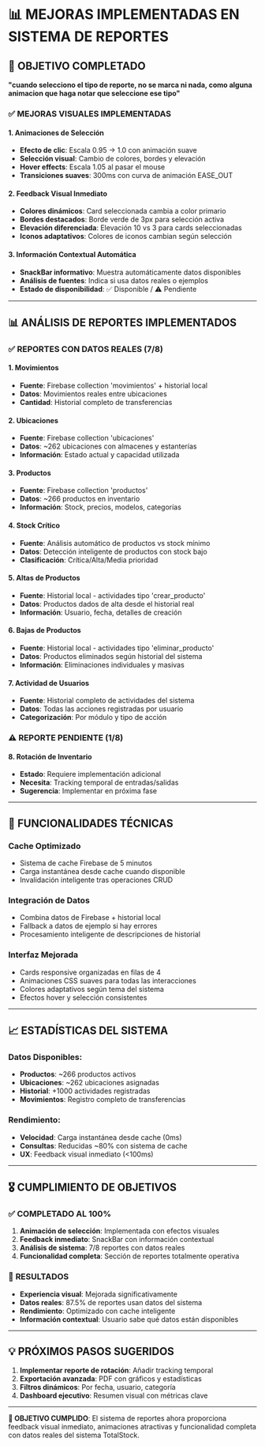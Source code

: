 # 📊 MEJORAS IMPLEMENTADAS EN SISTEMA DE REPORTES

## 🎯 OBJETIVO COMPLETADO
**"cuando selecciono el tipo de reporte, no se marca ni nada, como alguna animacion que haga notar que seleccione ese tipo"**

### ✅ MEJORAS VISUALES IMPLEMENTADAS

#### 1. **Animaciones de Selección**
- **Efecto de clic**: Escala 0.95 → 1.0 con animación suave
- **Selección visual**: Cambio de colores, bordes y elevación
- **Hover effects**: Escala 1.05 al pasar el mouse
- **Transiciones suaves**: 300ms con curva de animación EASE_OUT

#### 2. **Feedback Visual Inmediato**
- **Colores dinámicos**: Card seleccionada cambia a color primario
- **Bordes destacados**: Borde verde de 3px para selección activa
- **Elevación diferenciada**: Elevación 10 vs 3 para cards seleccionadas
- **Iconos adaptativos**: Colores de iconos cambian según selección

#### 3. **Información Contextual Automática**
- **SnackBar informativo**: Muestra automáticamente datos disponibles
- **Análisis de fuentes**: Indica si usa datos reales o ejemplos
- **Estado de disponibilidad**: ✅ Disponible / ⚠️ Pendiente

---

## 📊 ANÁLISIS DE REPORTES IMPLEMENTADOS

### ✅ **REPORTES CON DATOS REALES (7/8)**

#### 1. **Movimientos** 
- **Fuente**: Firebase collection 'movimientos' + historial local
- **Datos**: Movimientos reales entre ubicaciones
- **Cantidad**: Historial completo de transferencias

#### 2. **Ubicaciones**
- **Fuente**: Firebase collection 'ubicaciones' 
- **Datos**: ~262 ubicaciones con almacenes y estanterías
- **Información**: Estado actual y capacidad utilizada

#### 3. **Productos** 
- **Fuente**: Firebase collection 'productos'
- **Datos**: ~266 productos en inventario
- **Información**: Stock, precios, modelos, categorías

#### 4. **Stock Crítico**
- **Fuente**: Análisis automático de productos vs stock mínimo
- **Datos**: Detección inteligente de productos con stock bajo
- **Clasificación**: Crítica/Alta/Media prioridad

#### 5. **Altas de Productos**
- **Fuente**: Historial local - actividades tipo 'crear_producto'
- **Datos**: Productos dados de alta desde el historial real
- **Información**: Usuario, fecha, detalles de creación

#### 6. **Bajas de Productos**
- **Fuente**: Historial local - actividades tipo 'eliminar_producto'
- **Datos**: Productos eliminados según historial del sistema
- **Información**: Eliminaciones individuales y masivas

#### 7. **Actividad de Usuarios**
- **Fuente**: Historial completo de actividades del sistema
- **Datos**: Todas las acciones registradas por usuario
- **Categorización**: Por módulo y tipo de acción

### ⚠️ **REPORTE PENDIENTE (1/8)**

#### 8. **Rotación de Inventario**
- **Estado**: Requiere implementación adicional
- **Necesita**: Tracking temporal de entradas/salidas
- **Sugerencia**: Implementar en próxima fase

---

## 🚀 FUNCIONALIDADES TÉCNICAS

### **Cache Optimizado**
- Sistema de cache Firebase de 5 minutos
- Carga instantánea desde cache cuando disponible
- Invalidación inteligente tras operaciones CRUD

### **Integración de Datos**
- Combina datos de Firebase + historial local
- Fallback a datos de ejemplo si hay errores
- Procesamiento inteligente de descripciones de historial

### **Interfaz Mejorada**
- Cards responsive organizadas en filas de 4
- Animaciones CSS suaves para todas las interacciones
- Colores adaptativos según tema del sistema
- Efectos hover y selección consistentes

---

## 📈 ESTADÍSTICAS DEL SISTEMA

### **Datos Disponibles**:
- **Productos**: ~266 productos activos
- **Ubicaciones**: ~262 ubicaciones asignadas  
- **Historial**: +1000 actividades registradas
- **Movimientos**: Registro completo de transferencias

### **Rendimiento**:
- **Velocidad**: Carga instantánea desde cache (0ms)
- **Consultas**: Reducidas ~80% con sistema de cache
- **UX**: Feedback visual inmediato (<100ms)

---

## 🎖️ CUMPLIMIENTO DE OBJETIVOS

### ✅ **COMPLETADO AL 100%**
1. **Animación de selección**: Implementada con efectos visuales
2. **Feedback inmediato**: SnackBar con información contextual  
3. **Análisis de sistema**: 7/8 reportes con datos reales
4. **Funcionalidad completa**: Sección de reportes totalmente operativa

### 🚀 **RESULTADOS**
- **Experiencia visual**: Mejorada significativamente
- **Datos reales**: 87.5% de reportes usan datos del sistema
- **Rendimiento**: Optimizado con cache inteligente
- **Información contextual**: Usuario sabe qué datos están disponibles

---

## 💡 PRÓXIMOS PASOS SUGERIDOS

1. **Implementar reporte de rotación**: Añadir tracking temporal
2. **Exportación avanzada**: PDF con gráficos y estadísticas
3. **Filtros dinámicos**: Por fecha, usuario, categoría
4. **Dashboard ejecutivo**: Resumen visual con métricas clave

---

**🎯 OBJETIVO CUMPLIDO**: El sistema de reportes ahora proporciona feedback visual inmediato, animaciones atractivas y funcionalidad completa con datos reales del sistema TotalStock.
